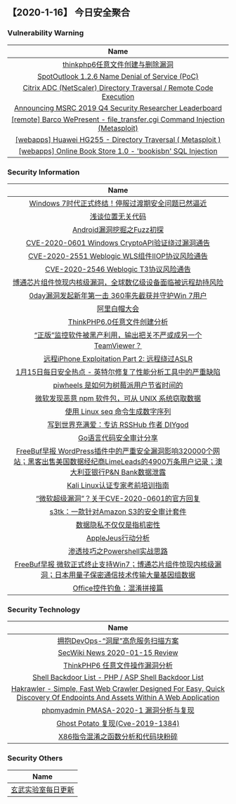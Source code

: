 
 ##   【2020-1-16】 今日安全聚合


###  						       							Vulnerability Warning

|                             Name                             |
| :----------------------------------------------------------: |
|[thinkphp6任意文件创建与删除漏洞](https://www.seebug.org/vuldb/ssvid-98124)|
|[SpotOutlook 1.2.6 Name Denial of Service (PoC)](https://cxsecurity.com/issue/WLB-2020010124)|
|[Citrix ADC (NetScaler) Directory Traversal / Remote Code Execution](https://cxsecurity.com/issue/WLB-2020010119)|
|[Announcing MSRC 2019 Q4 Security Researcher Leaderboard](https://msrc-blog.microsoft.com/2020/01/15/msrc-q4-2019-leaderboard/)|
|[[remote] Barco WePresent - file_transfer.cgi Command Injection (Metasploit)](https://www.exploit-db.com/exploits/47924)|
|[[webapps] Huawei HG255 - Directory Traversal ( Metasploit )](https://www.exploit-db.com/exploits/47923)|
|[[webapps] Online Book Store 1.0 -  'bookisbn' SQL Injection](https://www.exploit-db.com/exploits/47922)|

### 						        							Security Information
|                             Name                                    |
| :----------------------------------------------------------: |
|[Windows 7时代正式终结！停服过渡期安全问题已然逼近](https://www.anquanke.com/post/id/197340)|
|[浅谈位置无关代码](https://www.anquanke.com/post/id/197214)|
|[Android漏洞挖掘之Fuzz初探](https://www.anquanke.com/post/id/197083)|
|[CVE-2020-0601 Windows CryptoAPI验证绕过漏洞通告](https://www.anquanke.com/post/id/197318)|
|[CVE-2020-2551 Weblogic WLS组件IIOP协议风险通告](https://www.anquanke.com/post/id/197315)|
|[CVE-2020-2546 Weblogic T3协议风险通告](https://www.anquanke.com/post/id/197311)|
|[博通芯片组件惊现内核级漏洞，全球数亿级设备面临被远程劫持风险](https://www.anquanke.com/post/id/197301)|
|[0day漏洞发起新年第一击 360率先截获并守护Win 7用户](https://www.anquanke.com/post/id/197288)|
|[阿里白帽大会](https://www.anquanke.com/post/id/197283)|
|[ThinkPHP6.0任意文件创建分析](https://www.anquanke.com/post/id/197261)|
|[“正版”监控软件被黑产利用，输出把关不严或成另一个TeamViewer？](https://www.anquanke.com/post/id/197266)|
|[远程iPhone Exploitation Part 2: 远程绕过ASLR](https://www.anquanke.com/post/id/197079)|
|[1月15日每日安全热点 - 英特尔修复了性能分析工具中的严重缺陷](https://www.anquanke.com/post/id/197263)|
|[piwheels 是如何为树莓派用户节省时间的](https://linux.cn/article-11786-1.html?utm_source=rss&utm_medium=rss)|
|[微软发现恶意 npm 软件包，可从 UNIX 系统窃取数据](https://linux.cn/article-11785-1.html?utm_source=rss&utm_medium=rss)|
|[使用 Linux seq 命令生成数字序列](https://linux.cn/article-11784-1.html?utm_source=rss&utm_medium=rss)|
|[写到世界充满爱：专访 RSSHub 作者 DIYgod](https://linux.cn/article-11783-1.html?utm_source=rss&utm_medium=rss)|
|[Go语言代码安全审计分享](https://www.freebuf.com/articles/web/224363.html)|
|[FreeBuf早报  WordPress插件中的严重安全漏洞影响320000个网站；黑客出售美国数据经纪商LimeLeads的4900万条用户记录；澳大利亚银行P&N Bank数据泄露](https://www.freebuf.com/news/225583.html)|
|[Kali Linux认证专家考前培训指南](https://www.freebuf.com/articles/system/223975.html)|
|[“微软超级漏洞”？关于CVE-2020-0601的官方回复](https://www.freebuf.com/vuls/225524.html)|
|[s3tk：一款针对Amazon S3的安全审计套件](https://www.freebuf.com/articles/network/224931.html)|
|[数据隐私不仅仅是指机密性](https://www.freebuf.com/articles/database/225311.html)|
|[AppleJeus行动分析](https://www.freebuf.com/articles/network/225140.html)|
|[渗透技巧之Powershell实战思路](https://www.freebuf.com/articles/web/220046.html)|
|[FreeBuf早报  微软正式终止支持Win7；博通芯片组件惊现内核级漏洞；日本用量子保密通信技术传输大量基因组数据](https://www.freebuf.com/news/225403.html)|
|[Office控件钓鱼：混淆拼接篇](https://www.freebuf.com/articles/es/224347.html)|

### 						        							Security  Technology
|                             Name                                    |
| :----------------------------------------------------------: |
|[拥抱DevOps-“洞犀”高危服务扫描方案](https://security.tencent.com/index.php/blog/msg/142)|
|[SecWiki News 2020-01-15 Review](http://www.sec-wiki.com/?2020-01-15)|
|[ThinkPHP6 任意文件操作漏洞分析](https://paper.seebug.org/1114/)|
|[Shell Backdoor List - PHP / ASP Shell Backdoor List](http://www.kitploit.com/2020/01/shell-backdoor-list-php-asp-shell.html)|
|[Hakrawler - Simple, Fast Web Crawler Designed For Easy, Quick Discovery Of Endpoints And Assets Within A Web Application](http://www.kitploit.com/2020/01/hakrawler-simple-fast-web-crawler.html)|
|[phpmyadmin PMASA-2020-1 漏洞分析与复现](http://xz.aliyun.com/t/7092)|
|[Ghost Potato 复现(Cve-2019-1384)](http://xz.aliyun.com/t/7087)|
|[X86指令混淆之函数分析和代码块粉碎](http://xz.aliyun.com/t/7091)|

### 						        							Security  Others
|                             Name                                    |
| :----------------------------------------------------------: |
|[玄武实验室每日更新](https://weibo.com/p/1006065582522936/wenzhang?from=page_100606_profile&wvr=6&mod=wenzhangmore)|

